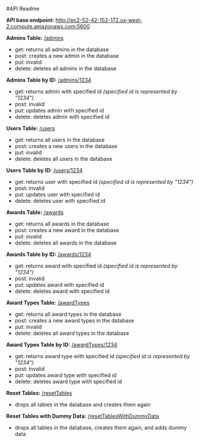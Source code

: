 #API Readme

**API base endpoint:**
http://ec2-52-42-152-172.us-west-2.compute.amazonaws.com:5600


**Admins Table:** [/admins](http://ec2-52-42-152-172.us-west-2.compute.amazonaws.com:5600/admins)
- get: returns all admins in the database
- post: creates a new admin in the database
- put: invalid
- delete: deletes all admins in the database


**Admins Table by ID:** [/admins/1234](http://ec2-52-42-152-172.us-west-2.compute.amazonaws.com:5600/admins/1)
- get: returns admin with specified id _(specified id is represented by "1234")_
- post: invalid
- put: updates admin with specified id
- delete: deletes admin with specified id


**Users Table:** [/users](http://ec2-52-42-152-172.us-west-2.compute.amazonaws.com:5600/users)
- get: returns all users in the database
- post: creates a new users in the database
- put: invalid
- delete: deletes all users in the database


**Users Table by ID:** [/users/1234](http://ec2-52-42-152-172.us-west-2.compute.amazonaws.com:5600/users/1)
- get: returns user with specified id _(specified id is represented by "1234")_
- post: invalid
- put: updates user with specified id
- delete: deletes user with specified id


**Awards Table:** [/awards](http://ec2-52-42-152-172.us-west-2.compute.amazonaws.com:5600/awards)
- get: returns all awards in the database
- post: creates a new award in the database
- put: invalid
- delete: deletes all awards in the database


**Awards Table by ID:** [/awards/1234](http://ec2-52-42-152-172.us-west-2.compute.amazonaws.com:5600/awards/1)
- get: returns award with specified id _(specified id is represented by "1234")_
- post: invalid
- put: updates award with specified id
- delete: deletes award with specified id


**Award Types Table:** [/awardTypes](http://ec2-52-42-152-172.us-west-2.compute.amazonaws.com:5600/awardTypes)
- get: returns all award types in the database
- post: creates a new award types in the database
- put: invalid
- delete: deletes all award types in the database


**Award Types Table by ID:** [/awardTypes/1234](http://ec2-52-42-152-172.us-west-2.compute.amazonaws.com:5600/awardTypes/1)
- get: returns award type with specified id _(specified id is represented by "1234")_
- post: invalid
- put: updates award type with specified id
- delete: deletes award type with specified id


**Reset Tables:** [/resetTables](http://ec2-52-42-152-172.us-west-2.compute.amazonaws.com:5600/resetTables)
- drops all tables in the database and creates them again


**Reset Tables with Dummy Data:** [/resetTablesWithDummyData](http://ec2-52-42-152-172.us-west-2.compute.amazonaws.com:5600/resetTablesWithDummyData)
- drops all tables in the database, creates them again, and adds dummy data
